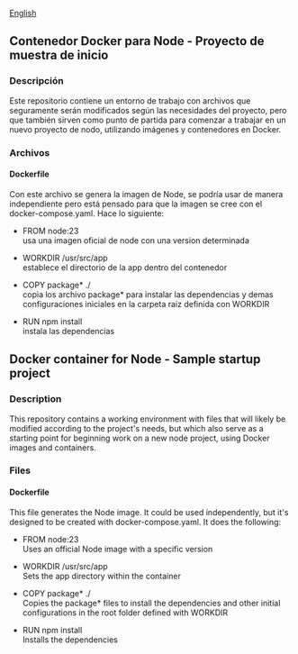 [English](#english)    

## Contenedor Docker para Node - Proyecto de muestra de inicio 

### Descripción
Este repositorio contiene un entorno de trabajo con archivos que  seguramente serán modificados según las necesidades del proyecto, pero que también sirven como punto de partida para comenzar a trabajar en un nuevo proyecto de nodo, utilizando imágenes y contenedores en Docker.

### Archivos
#### Dockerfile  
Con este archivo se genera la imagen de Node, se podría usar de manera independiente pero está pensado para que la imagen se cree con el docker-compose.yaml. Hace lo siguiente:
* FROM node:23  
usa una imagen oficial de node con una version determinada

* WORKDIR /usr/src/app  
establece el directorio de la app dentro del contenedor

* COPY package* ./  
copia los archivo package* para instalar las dependencias y demas configuraciones iniciales en la carpeta raiz definida con WORKDIR

* RUN npm install  
instala las dependencias


<a name="english"></a>
## Docker container for Node - Sample startup project

### Description
This repository contains a working environment with files that will likely be modified according to the project's needs, but which also serve as a starting point for beginning work on a new node project, using Docker images and containers.

### Files  
#### Dockerfile  
This file generates the Node image. It could be used independently, but it's designed to be created with docker-compose.yaml. It does the following:  
* FROM node:23  
Uses an official Node image with a specific version

* WORKDIR /usr/src/app  
Sets the app directory within the container

* COPY package* ./  
Copies the package* files to install the dependencies and other initial configurations in the root folder defined with WORKDIR

* RUN npm install  
Installs the dependencies

